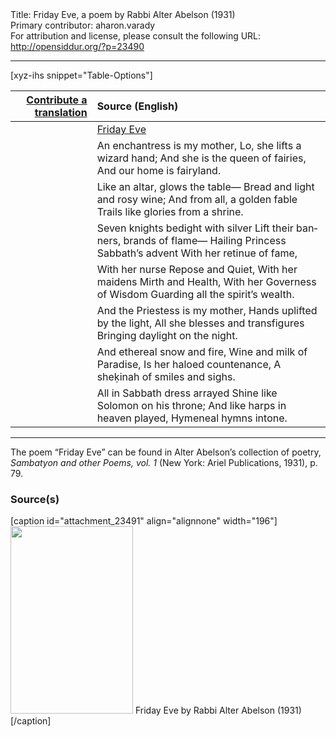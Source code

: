 <html>
<head></head>
<body>
Title: Friday Eve, a poem by Rabbi Alter Abelson (1931)<br />
Primary contributor: aharon.varady<br />
For attribution and license, please consult the following URL: <a href="http://opensiddur.org/?p=23490">http://opensiddur.org/?p=23490</a>
<p />
<hr />

[xyz-ihs snippet="Table-Options"]<table style="margin-left: auto; margin-right: auto;" class="draggable">
<thead><tr><th id="x" style="text-align: right;"><a href="/contributing/upload/">Contribute a translation</a></th><th style="text-align: left;">Source (English)</th></tr></thead>
<tbody>
<tr><td style="vertical-align:top;">
<div class="liturgy" lang="he">

</span></div></td>
 
<td style="vertical-align:top;">
<div class="english" lang="en">
<u>Friday Eve</u>
</div></td></tr>


<tr><td style="vertical-align:top;">
<div class="liturgy" lang="he">

</span></div></td>
 
<td style="vertical-align:top;">
<div class="english" lang="en">
An enchantress is my mother,
Lo, she lifts a wizard hand;
And she is the queen of fairies,
And our home is fairyland.
</div></td></tr>


<tr><td style="vertical-align:top;">
<div class="liturgy" lang="he">

</span></div></td>
 
<td style="vertical-align:top;">
<div class="english" lang="en">
Like an altar, glows the table—
Bread and light and rosy wine;
And from all, a golden fable 
Trails like glories from a shrine.
</div></td></tr>


<tr><td style="vertical-align:top;">
<div class="liturgy" lang="he">

</span></div></td>
 
<td style="vertical-align:top;">
<div class="english" lang="en">
Seven knights bedight with silver 
Lift their banners, brands of flame—
Hailing Princess Sabbath’s advent 
With her retinue of fame,
</div></td></tr>


<tr><td style="vertical-align:top;">
<div class="liturgy" lang="he">

</span></div></td>
 
<td style="vertical-align:top;">
<div class="english" lang="en">
With her nurse Repose and Quiet, 
With her maidens Mirth and Health,
With her Governess of Wisdom 
Guarding all the spirit’s wealth.
</div></td></tr>


<tr><td style="vertical-align:top;">
<div class="liturgy" lang="he">

</span></div></td>
 
<td style="vertical-align:top;">
<div class="english" lang="en">
And the Priestess is my mother,
Hands uplifted by the light,
All she blesses and transfigures 
Bringing daylight on the night.
</div></td></tr>


<tr><td style="vertical-align:top;">
<div class="liturgy" lang="he">

</span></div></td>
 
<td style="vertical-align:top;">
<div class="english" lang="en">
And ethereal snow and fire,
Wine and milk of Paradise,
Is her haloed countenance,
A sheḳinah of smiles and sighs.
</div></td></tr>


<tr><td style="vertical-align:top;">
<div class="liturgy" lang="he">

</span></div></td>
 
<td style="vertical-align:top;">
<div class="english" lang="en">
All in Sabbath dress arrayed
Shine like Solomon on his throne;
And like harps in heaven played, 
Hymeneal hymns intone.
</div></td></tr>
</tbody></table>

<hr />

The poem “Friday Eve” can be found in Alter Abelson’s collection of poetry, <em>Sambatyon and other Poems, vol. 1</em> (New York: Ariel Publications, 1931), p. 79.

<h3>Source(s)</h3>

[caption id="attachment_23491" align="alignnone" width="196"]<a href="https://opensiddur.org/wp-content/uploads/2019/01/Friday-Eve-by-Rabbi-Alter-Abelson-1931.jpg"><img src="https://opensiddur.org/wp-content/uploads/2019/01/Friday-Eve-by-Rabbi-Alter-Abelson-1931-196x300.jpg" alt="" width="196" height="300" class="size-medium wp-image-23491" /></a> Friday Eve by Rabbi Alter Abelson (1931)[/caption]
</body>
</html>